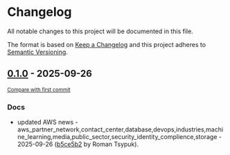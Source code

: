 # Changelog

All notable changes to this project will be documented in this file.

The format is based on [Keep a Changelog](http://keepachangelog.com/en/1.0.0/)
and this project adheres to [Semantic Versioning](http://semver.org/spec/v2.0.0.html).

<!-- insertion marker -->
## [0.1.0](https://github.com/tsypuk/aws-news/releases/tag/ver-2025-09-260.1.0) - 2025-09-26

<small>[Compare with first commit](https://github.com/tsypuk/aws-news/compare/64458f1ca73d49c468f86d7466999438fab5de44...ver-2025-09-26)</small>

### Docs

- updated AWS news - aws_partner_network,contact_center,database,devops,industries,machine_learning,media,public_sector,security_identity_complience,storage - 2025-09-26 ([b5ce5b2](https://github.com/tsypuk/aws-news/commit/b5ce5b255762ef6b312ab445c2122620a0eb3716) by Roman Tsypuk).


